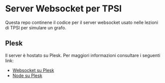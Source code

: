 # Server Websocket per TPSI
Questa repo continene il codice per il server websocket usato nelle lezioni di TPSI per simulare un grafo.

## Plesk
Il server è hostato su Plesk.
Per maggiori informazioni consultare i seguenti link:
- [Websocket su Plesk](https://www.plesk.com/kb/support/does-node-js-on-plesk-support-websockets-socket-io/)
- [Node su Plesk](https://www.plesk.com/blog/product-technology/node-js-plesk-onyx/)
